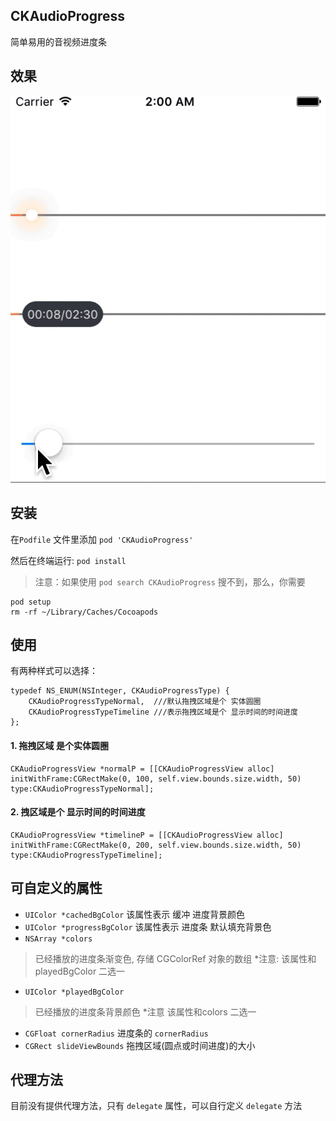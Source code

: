 ## CKAudioProgress
简单易用的音视频进度条

## 效果
![音视频进度条](https://github.com/GuoZhiQiang/CKAudioProgress/blob/master/CKAudioProgress/Images/audioprogress.gif)

## 安装

在`Podfile` 文件里添加 `pod 'CKAudioProgress'`

然后在终端运行: `pod install`

>注意：如果使用 `pod search CKAudioProgress` 搜不到，那么，你需要

 ```
 pod setup
 rm -rf ~/Library/Caches/Cocoapods
 ```
 
## 使用

有两种样式可以选择：
```
typedef NS_ENUM(NSInteger, CKAudioProgressType) {
    CKAudioProgressTypeNormal,  ///默认拖拽区域是个 实体圆圈
    CKAudioProgressTypeTimeline ///表示拖拽区域是个 显示时间的时间进度
};
```

#### 1. 拖拽区域 是个实体圆圈
```
CKAudioProgressView *normalP = [[CKAudioProgressView alloc] initWithFrame:CGRectMake(0, 100, self.view.bounds.size.width, 50) type:CKAudioProgressTypeNormal];
```

#### 2. 拽区域是个 显示时间的时间进度

```
CKAudioProgressView *timelineP = [[CKAudioProgressView alloc] initWithFrame:CGRectMake(0, 200, self.view.bounds.size.width, 50) type:CKAudioProgressTypeTimeline];
```

## 可自定义的属性

- `UIColor *cachedBgColor` 该属性表示 缓冲 进度背景颜色
- `UIColor *progressBgColor` 该属性表示 进度条 默认填充背景色
- `NSArray *colors`
>已经播放的进度条渐变色, 存储 CGColorRef 对象的数组 *注意: 该属性和 playedBgColor 二选一

- `UIColor *playedBgColor`
>已经播放的进度条背景颜色 *注意 该属性和colors 二选一

- `CGFloat cornerRadius` 进度条的 `cornerRadius`
- `CGRect slideViewBounds` 拖拽区域(圆点或时间进度)的大小

## 代理方法
目前没有提供代理方法，只有 `delegate` 属性，可以自行定义 `delegate` 方法

